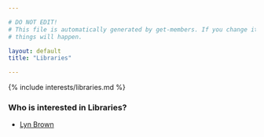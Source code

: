 ```yaml
---

# DO NOT EDIT!
# This file is automatically generated by get-members. If you change it, bad
# things will happen.

layout: default
title: "Libraries"

---
```


{% include interests/libraries.md %}

### Who is interested in Libraries?


* [Lyn Brown](/members/lyn-brown.html)
